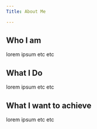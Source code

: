 ```yaml
---
Title: About Me 

---
```

## Who I am
lorem ipsum etc etc

## What I Do
lorem ipsum etc etc

## What I want to achieve
lorem ipsum etc etc
